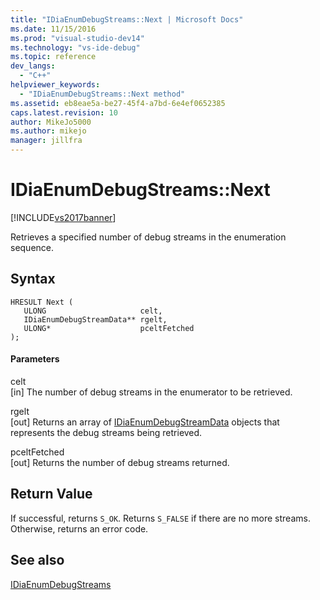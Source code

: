 ```yaml
---
title: "IDiaEnumDebugStreams::Next | Microsoft Docs"
ms.date: 11/15/2016
ms.prod: "visual-studio-dev14"
ms.technology: "vs-ide-debug"
ms.topic: reference
dev_langs: 
  - "C++"
helpviewer_keywords: 
  - "IDiaEnumDebugStreams::Next method"
ms.assetid: eb8eae5a-be27-45f4-a7bd-6e4ef0652385
caps.latest.revision: 10
author: MikeJo5000
ms.author: mikejo
manager: jillfra
---
```

# IDiaEnumDebugStreams::Next
[!INCLUDE[vs2017banner](../../includes/vs2017banner.md)]

Retrieves a specified number of debug streams in the enumeration sequence.  
  
## Syntax  
  
```cpp#  
HRESULT Next (   
   ULONG                     celt,   
   IDiaEnumDebugStreamData** rgelt,  
   ULONG*                    pceltFetched  
);  
```  
  
#### Parameters  
 celt  
 [in] The number of debug streams in the enumerator to be retrieved.  
  
 rgelt  
 [out] Returns an array of [IDiaEnumDebugStreamData](../../debugger/debug-interface-access/idiaenumdebugstreamdata.md) objects that represents the debug streams being retrieved.  
  
 pceltFetched  
 [out] Returns the number of debug streams returned.  
  
## Return Value  
 If successful, returns `S_OK`. Returns `S_FALSE` if there are no more streams. Otherwise, returns an error code.  
  
## See also  
 [IDiaEnumDebugStreams](../../debugger/debug-interface-access/idiaenumdebugstreams.md)
